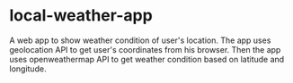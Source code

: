 # local-weather-app

A web app to show weather condition of user's location. The app uses geolocation API to get user's coordinates from his browser.
Then the app uses openweathermap API to get weather condition based on latitude and longitude.

